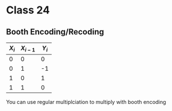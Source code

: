 # Class 24

## Booth Encoding/Recoding

|$X_i$|$X_{i-1}$|$Y_i$|
|-|-|-|
|0|0|0|
|0|1|-1|
|1|0|1|
|1|1|0|

You can use regular multiplciation to multiply with booth encoding
